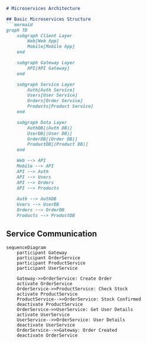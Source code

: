 ```markdown
# Microservices Architecture

## Basic Microservices Structure
```mermaid
graph TD
    subgraph Client Layer
        Web[Web App]
        Mobile[Mobile App]
    end

    subgraph Gateway Layer
        API[API Gateway]
    end

    subgraph Service Layer
        Auth[Auth Service]
        Users[User Service]
        Orders[Order Service]
        Products[Product Service]
    end

    subgraph Data Layer
        AuthDB[(Auth DB)]
        UserDB[(User DB)]
        OrderDB[(Order DB)]
        ProductDB[(Product DB)]
    end

    Web --> API
    Mobile --> API
    API --> Auth
    API --> Users
    API --> Orders
    API --> Products
    
    Auth --> AuthDB
    Users --> UserDB
    Orders --> OrderDB
    Products --> ProductDB
```

## Service Communication
```mermaid
sequenceDiagram
    participant Gateway
    participant OrderService
    participant ProductService
    participant UserService
    
    Gateway->>OrderService: Create Order
    activate OrderService
    OrderService->>ProductService: Check Stock
    activate ProductService
    ProductService-->>OrderService: Stock Confirmed
    deactivate ProductService
    OrderService->>UserService: Get User Details
    activate UserService
    UserService-->>OrderService: User Details
    deactivate UserService
    OrderService-->>Gateway: Order Created
    deactivate OrderService
```